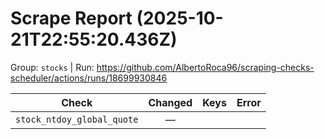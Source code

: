 # Scrape Report (2025-10-21T22:55:20.436Z)

Group: `stocks`  |  Run: https://github.com/AlbertoRoca96/scraping-checks-scheduler/actions/runs/18699930846

| Check | Changed | Keys | Error |
|---|:---:|:--|:--|
| `stock_ntdoy_global_quote` | — |  |  |
